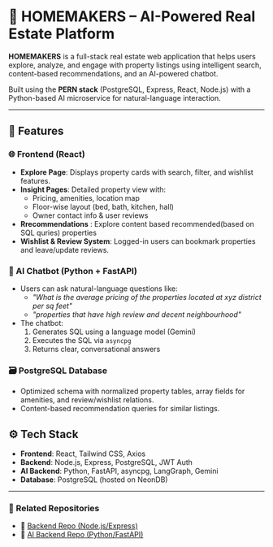 # 🏡 HOMEMAKERS – AI-Powered Real Estate Platform

**HOMEMAKERS** is a full-stack real estate web application that helps users explore, analyze, and engage with property listings using intelligent search, content-based recommendations, and an AI-powered chatbot.

Built using the **PERN stack** (PostgreSQL, Express, React, Node.js) with a Python-based AI microservice for natural-language interaction.

---

## 🚀 Features

### 🌐 Frontend (React)
- **Explore Page**: Displays property cards with search, filter, and wishlist features.
- **Insight Pages**: Detailed property view with:
  - Pricing, amenities, location map
  - Floor-wise layout (bed, bath, kitchen, hall)
  - Owner contact info & user reviews
- **Rrecommendations** : Explore content based recommended(based on SQL quries) properties
- **Wishlist & Review System**: Logged-in users can bookmark properties and leave/update reviews.

### 🧠 AI Chatbot (Python + FastAPI)
- Users can ask natural-language questions like:
  - _"What is the average pricing of the properties located at xyz district per sq feet"_
  - _"properties that have high review and decent neighbourhood"_
- The chatbot:
  1. Generates SQL using a language model (Gemini)
  2. Executes the SQL via `asyncpg`
  3. Returns clear, conversational answers

### 🗃️ PostgreSQL Database
- Optimized schema with normalized property tables, array fields for amenities, and review/wishlist relations.
- Content-based recommendation queries for similar listings.

## ⚙️ Tech Stack

- **Frontend**: React, Tailwind CSS, Axios
- **Backend**: Node.js, Express, PostgreSQL, JWT Auth
- **AI Backend**: Python, FastAPI, asyncpg, LangGraph, Gemini
- **Database**: PostgreSQL (hosted on NeonDB)

---

### 🔗 Related Repositories

- 🔧 [Backend Repo (Node.js/Express)](https://github.com/Brinda-Sorathiya/HomeMaker_backend.git)
- 🤖 [AI Backend Repo (Python/FastAPI)](https://github.com/Brinda-Sorathiya/homemaker_backend_bot.git)
